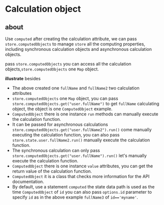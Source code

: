 # Calculation object
## about

Use `computed` after creating the calculation attribute, we can pass `store.computedObjects` to manage `store` all the computing properties, including synchronous calculation objects and asynchronous calculation objects.

pass `store.computedObjects` you can access all the calculation objects,`store.computedObjects` one `Map` object.
 
<demo react ="computed/computedObject.tsx"/>

 **illustrate** besides

- The above created one `fullName` and `fullName2` two calculation attributes
- `store.computedObjects` one `Map` object, you can pass `store.computedObjects.get("user.fullName")` to get `fullName` calculating object, the object is one `ComputedObject` example.
- `ComputedObject` there is one instance `run` methods can manually execute the calculation function.
- It can be passed for asynchronous calculations `store.computedObjects.get("user.fullName2").run()` come manually executing the calculation function, you can also pass `store.state.user.fullName2.run()` manually execute the calculation function.
- The synchronous calculation can only pass `store.computedObjects.get("user.fullName").run()` let's manually execute the calculation function.
- `ComputedObject` there is one instance `value` attributes, you can get the return value of the calculation function.
- `ComputedObject` it is a class that checks more information for the API documentation.
- By default, use a statement `computed` the state data path is used as the time `ComputedObject` of `id` you can also pass `options.id` parameter to specify `id` as in the above example `fullName3` of `id=='myname'`.